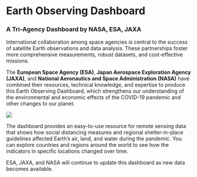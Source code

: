 # Earth Observing Dashboard

### A Tri-Agency Dashboard by NASA, ESA, JAXA

International collaboration among space agencies is central to the success of satellite Earth observations and data analysis. These partnerships foster more comprehensive measurements, robust datasets, and cost-effective missions.

The **European Space Agency (ESA)**, **Japan Aerospace Exploration Agency (JAXA)**, and **National Aeronautics and Space Administration (NASA)** have combined their resources, technical knowledge, and expertise to produce this Earth Observing Dashboard, which strengthens our understanding of the environmental and economic effects of the COVID-19 pandemic and other changes to our planet.

<img src="./data/trilateral/Esa_Nasa_jaxa_covid19_cover_V3.jpg">

The dashboard provides an easy-to-use resource for remote sensing data that shows how social distancing measures and regional shelter-in-place guidelines affected Earth’s air, land, and water during the pandemic. You can explore countries and regions around the world to see how the indicators in specific locations changed over time.

ESA, JAXA, and NASA will continue to update this dashboard as new data becomes available.

